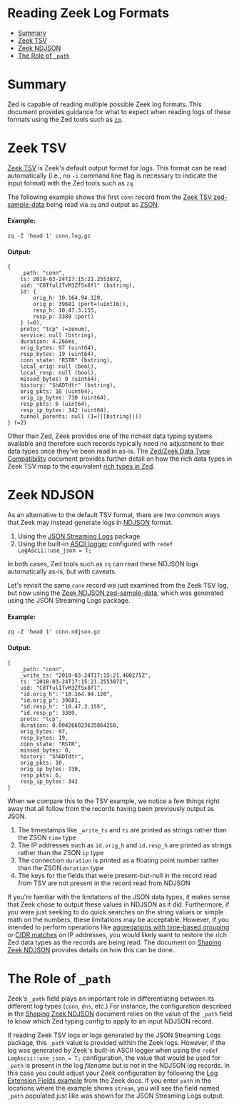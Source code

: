 # Reading Zeek Log Formats

- [Summary](#summary)
- [Zeek TSV](#zeek-tsv)
- [Zeek NDJSON](#zeek-ndjson)
- [The Role of `_path`](#the-role-of-_path)

# Summary

Zed is capable of reading multiple possible Zeek log formats. This document
provides guidance for what to expect when reading logs of these formats using
the Zed tools such as [`zq`](../cmd/zed/README.md#zq).

# Zeek TSV

[Zeek TSV](https://docs.zeek.org/en/master/log-formats.html#zeek-tsv-format-logs)
is Zeek's default output format for logs. This format can be read automatically
(i.e., no `-i` command line flag is necessary to indicate the input format)
with the Zed tools such as `zq`.

The following example shows the first `conn` record from the
[Zeek TSV zed-sample-data](https://github.com/brimdata/zed-sample-data/tree/main/zeek-default)
being read via `zq` and output as [ZSON](../docs/formats/zson.md).

#### Example:

```zq-command
zq -Z 'head 1' conn.log.gz
```

#### Output:
```zq-output
{
    _path: "conn",
    ts: 2018-03-24T17:15:21.255387Z,
    uid: "C8Tful1TvM3Zf5x8fl" (bstring),
    id: {
        orig_h: 10.164.94.120,
        orig_p: 39681 (port=(uint16)),
        resp_h: 10.47.3.155,
        resp_p: 3389 (port)
    } (=0),
    proto: "tcp" (=zenum),
    service: null (bstring),
    duration: 4.266ms,
    orig_bytes: 97 (uint64),
    resp_bytes: 19 (uint64),
    conn_state: "RSTR" (bstring),
    local_orig: null (bool),
    local_resp: null (bool),
    missed_bytes: 0 (uint64),
    history: "ShADTdtr" (bstring),
    orig_pkts: 10 (uint64),
    orig_ip_bytes: 730 (uint64),
    resp_pkts: 6 (uint64),
    resp_ip_bytes: 342 (uint64),
    tunnel_parents: null (1=(|[bstring]|))
} (=2)
```

Other than Zed, Zeek provides one of the richest data typing systems available
and therefore such records typically need no adjustment to their data types
once they've been read in as-is. The
[Zed/Zeek Data Type Compatibility](Data-Type-Compatibility.md) document
provides further detail on how the rich data types in Zeek TSV map to the
equivalent [rich types in Zed](../docs/formats/zson.md#33-primitive-values).

# Zeek NDJSON

As an alternative to the default TSV format, there are two common ways that
Zeek may instead generate logs in [NDJSON](http://ndjson.org/) format.

1. Using the [JSON Streaming Logs](https://github.com/corelight/json-streaming-logs)
   package
2. Using the built-in [ASCII logger](https://docs.zeek.org/en/current/scripts/base/frameworks/logging/writers/ascii.zeek.html)
   configured with `redef LogAscii::use_json = T;`

In both cases, Zed tools such as `zq` can read these NDJSON logs automatically
as-is, but with caveats.

Let's revisit the same `conn` record we just examined from the Zeek TSV log,
but now using the
[Zeek NDJSON zed-sample-data](https://github.com/brimdata/zed-sample-data/tree/main/zeek-ndjson),
which was generated using the JSON Streaming Logs package.

#### Example:

```zq-command
zq -Z 'head 1' conn.ndjson.gz
```

#### Output:
```zq-output
{
    _path: "conn",
    _write_ts: "2018-03-24T17:15:21.400275Z",
    ts: "2018-03-24T17:15:21.255387Z",
    uid: "C8Tful1TvM3Zf5x8fl",
    "id.orig_h": "10.164.94.120",
    "id.orig_p": 39681,
    "id.resp_h": "10.47.3.155",
    "id.resp_p": 3389,
    proto: "tcp",
    duration: 0.004266023635864258,
    orig_bytes: 97,
    resp_bytes: 19,
    conn_state: "RSTR",
    missed_bytes: 0,
    history: "ShADTdtr",
    orig_pkts: 10,
    orig_ip_bytes: 730,
    resp_pkts: 6,
    resp_ip_bytes: 342
}
```

When we compare this to the TSV example, we notice a few things right away that
all follow from the records having been previously output as JSON.

1. The timestamps like `_write_ts` and `ts` are printed as strings rather than
   the ZSON `time` type
2. The IP addresses such as `id.orig_h` and `id.resp_h` are printed as strings
   rather than the ZSON `ip` type
3. The connection `duration` is printed as a floating point number rather than
   the ZSON `duration` type
4. The keys for the fields that were present-but-null in the record read from
   TSV are not present in the record read from NDJSON

If you're familiar with the limitations of the JSON data types, it makes sense
that Zeek chose to output these values in NDJSON as it did. Furthermore, if
you were just seeking to do quick searches on the string values or simple math
on the numbers, these limitations may be acceptable. However, if you intended
to perform operations like 
[aggregations with time-based grouping](https://github.com/brimdata/zed/tree/main/docs/language/grouping#time-grouping---every)
or [CIDR matches](https://github.com/brimdata/zed/tree/main/docs/language/search-syntax#containment)
on IP addresses, you would likely want to restore the rich Zed data types as
the records are being read. The document on [Shaping Zeek NDJSON](Shaping-Zeek-NDJSON.md)
provides details on how this can be done.

# The Role of `_path`

Zeek's `_path` field plays an important role in differentiating between its
different log types (`conn`, `dns`, etc.) For instance, the configuration
described in the [Shaping Zeek NDJSON](Shaping-Zeek-NDJSON.md) document relies
on the value of the `_path` field to know which Zed typing config to apply to
an input NDJSON record.

If reading Zeek TSV logs or logs generated by the JSON Streaming Logs
package, this `_path` value is provided within the Zeek logs. However, if the
log was generated by Zeek's built-in ASCII logger when using the
`redef LogAscii::use_json = T;` configuration, the value that would be used for
`_path` is present in the log _filename_ but is not in the NDJSON log
records. In this case you could adjust your Zeek configuration by following the
[Log Extension Fields example](https://docs.zeek.org/en/master/frameworks/logging.html#log-extension-fields)
from the Zeek docs. If you enter `path` in the locations where the example
shows `stream`, you will see the field named `_path` populated just like was
shown for the JSON Streaming Logs output.
